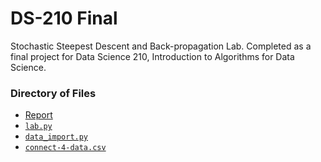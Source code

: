 # DS-210 Final
Stochastic Steepest Descent and Back-propagation Lab. Completed as a final project for Data Science 210, Introduction to Algorithms for Data Science.

### Directory of Files
- [Report](report/report.pdf)
- [`lab.py`](src/lab.py)
- [`data_import.py`](src/data_import.py)
- [`connect-4-data.csv`](src/resources/connect-4-data.csv)
